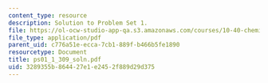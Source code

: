 ```yaml
---
content_type: resource
description: Solution to Problem Set 1.
file: https://ol-ocw-studio-app-qa.s3.amazonaws.com/courses/10-40-chemical-engineering-thermodynamics-fall-2003/3289355b864427e1e2452f889d29d375_ps01_1_309_soln.pdf
file_type: application/pdf
parent_uid: c776a51e-ecca-7cb1-889f-b466b5fe1890
resourcetype: Document
title: ps01_1_309_soln.pdf
uid: 3289355b-8644-27e1-e245-2f889d29d375
---
```

